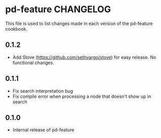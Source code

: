 # pd-feature CHANGELOG

This file is used to list changes made in each version of the pd-feature cookbook.

## 0.1.2
- Add Stove (https://github.com/sethvargo/stove) for easy release. No functional changes.

## 0.1.1
- Fix search interpretation bug
- Fix compile error when processing a node that doesn't show up in search

## 0.1.0
- Internal release of pd-feature
